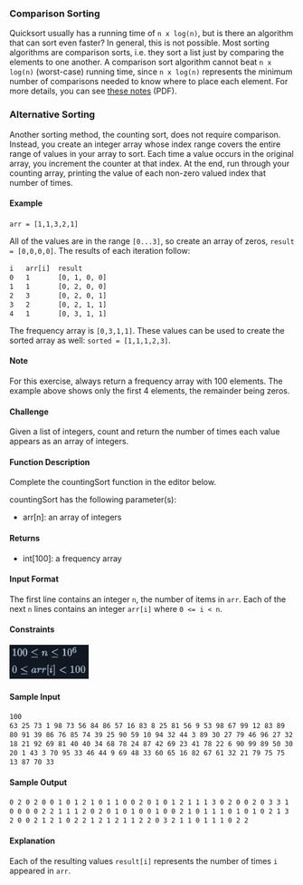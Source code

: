 ### **Comparison Sorting**
Quicksort usually has a running time of `n x log(n)`, but is there an algorithm that can sort even faster? In general, this is not possible. Most sorting algorithms are comparison sorts, i.e. they sort a list just by comparing the elements to one another. A comparison sort algorithm cannot beat `n x log(n)` (worst-case) running time, since `n x log(n)` represents the minimum number of comparisons needed to know where to place each element. For more details, you can see [these notes](http://www.cs.cmu.edu/~avrim/451f11/lectures/lect0913.pdf) (PDF).

### **Alternative Sorting**
Another sorting method, the counting sort, does not require comparison. Instead, you create an integer array whose index range covers the entire range of values in your array to sort. Each time a value occurs in the original array, you increment the counter at that index. At the end, run through your counting array, printing the value of each non-zero valued index that number of times.

#### **Example**
`arr = [1,1,3,2,1]`

All of the values are in the range `[0...3]`, so create an array of zeros, `result = [0,0,0,0]`. The results of each iteration follow:

```
i	arr[i]	result
0	1	    [0, 1, 0, 0]
1	1	    [0, 2, 0, 0]
2	3	    [0, 2, 0, 1]
3	2	    [0, 2, 1, 1]
4	1	    [0, 3, 1, 1]
```
The frequency array is `[0,3,1,1]`. These values can be used to create the sorted array as well: `sorted = [1,1,1,2,3]`.

#### **Note**
For this exercise, always return a frequency array with 100 elements. The example above shows only the first 4 elements, the remainder being zeros.

#### **Challenge**
Given a list of integers, count and return the number of times each value appears as an array of integers.

#### **Function Description**

Complete the countingSort function in the editor below.

countingSort has the following parameter(s):

- arr[n]: an array of integers
#### **Returns**

- int[100]: a frequency array
#### **Input Format**

The first line contains an integer `n`, the number of items in `arr`.
Each of the next `n` lines contains an integer `arr[i]` where `0 <= i < n`.

#### **Constraints**
<img src="images/constraints.png" alt="constraints" height="60rem">


#### **Sample Input**
```
100
63 25 73 1 98 73 56 84 86 57 16 83 8 25 81 56 9 53 98 67 99 12 83 89 80 91 39 86 76 85 74 39 25 90 59 10 94 32 44 3 89 30 27 79 46 96 27 32 18 21 92 69 81 40 40 34 68 78 24 87 42 69 23 41 78 22 6 90 99 89 50 30 20 1 43 3 70 95 33 46 44 9 69 48 33 60 65 16 82 67 61 32 21 79 75 75 13 87 70 33  
```
#### **Sample Output**
```
0 2 0 2 0 0 1 0 1 2 1 0 1 1 0 0 2 0 1 0 1 2 1 1 1 3 0 2 0 0 2 0 3 3 1 0 0 0 0 2 2 1 1 1 2 0 2 0 1 0 1 0 0 1 0 0 2 1 0 1 1 1 0 1 0 1 0 2 1 3 2 0 0 2 1 2 1 0 2 2 1 2 1 2 1 1 2 2 0 3 2 1 1 0 1 1 1 0 2 2 
```
#### **Explanation**

Each of the resulting values `result[i]` represents the number of times `i` appeared in `arr`.